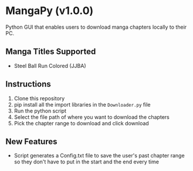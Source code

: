 # MangaPy (v1.0.0)
Python GUI that enables users to download manga chapters locally to their PC.

## Manga Titles Supported
* Steel Ball Run Colored (JJBA)

## Instructions
1. Clone this repository
2. pip install all the import libraries in the `Downloader.py` file
3. Run the python script
4. Select the file path of where you want to download the chapters
5. Pick the chapter range to download and click download

## New Features
* Script generates a Config.txt file to save the user's past chapter range so they don't have to put in the start and the end every time